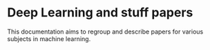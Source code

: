 # Deep Learning and stuff papers

This documentation aims to regroup and describe papers for various subjects in machine learning.